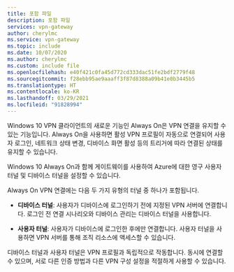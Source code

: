 ```yaml
---
title: 포함 파일
description: 포함 파일
services: vpn-gateway
author: cherylmc
ms.service: vpn-gateway
ms.topic: include
ms.date: 10/07/2020
ms.author: cherylmc
ms.custom: include file
ms.openlocfilehash: e40f421c0fa45d772cd333dac51fe2bdf2779f48
ms.sourcegitcommit: f28ebb95ae9aaaff3f87d8388a09b41e0b3445b5
ms.translationtype: HT
ms.contentlocale: ko-KR
ms.lasthandoff: 03/29/2021
ms.locfileid: "91828994"
---
```

Windows 10 VPN 클라이언트의 새로운 기능인 Always On은 VPN 연결을 유지할 수 있는 기능입니다. Always On을 사용하면 활성 VPN 프로필이 자동으로 연결되어 사용자 로그인, 네트워크 상태 변경, 디바이스 화면 활성 등의 트리거에 따라 연결된 상태를 유지할 수 있습니다.

Windows 10 Always On과 함께 게이트웨이를 사용하여 Azure에 대한 영구 사용자 터널 및 디바이스 터널을 설정할 수 있습니다.

Always On VPN 연결에는 다음 두 가지 유형의 터널 중 하나가 포함됩니다.

* **디바이스 터널**: 사용자가 디바이스에 로그인하기 전에 지정된 VPN 서버에 연결합니다. 로그인 전 연결 시나리오와 디바이스 관리는 디바이스 터널을 사용합니다.

* **사용자 터널**: 사용자가 디바이스에 로그인한 후에만 연결합니다. 사용자 터널을 사용하면 VPN 서버를 통해 조직 리소스에 액세스할 수 있습니다.

디바이스 터널과 사용자 터널은 VPN 프로필과 독립적으로 작동합니다. 동시에 연결할 수 있으며, 서로 다른 인증 방법과 다른 VPN 구성 설정을 적절하게 사용할 수 있습니다.
